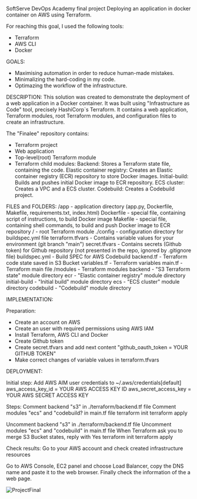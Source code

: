 SoftServe DevOps Academy final project
Deploying an application in docker container on AWS using Terraform.

For reaching this goal, I used the following tools:

- Terraform
- AWS CLI
- Docker

GOALS:
- Maximising automation in order to reduce human-made mistakes.
- Minimalizing the hard-coding in my code. 
- Optimazing the workflow of the infrastructure.

DESCRIPTION:
This solution was created to demonstrate the deployment of a web application in a Docker container.
It was built using "Infrastructure as Code" tool, precisely HashiCorp`s Terraform.
It contains a web application, Terraform modules, root Terraform modules, and configuration files to create an infrastructure.

The "Finalee" repository contains:

- Terraform project
- Web application
- Top-level(root) Terraform module
- Terraform child modules: 
  Backend: Stores a Terraform state file, containing the code.
  Elastic container registry: Creates an Elastic container registry (ECR) repository to store Docker images.
  Initial-build: Builds and pushes initial Docker image to ECR repository.
  ECS cluster: Creates a VPC and a ECS cluster.
  Codebuild: Creates a Codebuild project.
 
 
 FILES and FOLDERS:
/app - application directory (app.py, Dockerfile, Makefile, requirements.txt, index.html)
Dockerfile - special file, containing script of instructions, to build Docker image
Makefile - special file, containing shell commands, to build and push Docker image to ECR repository
/ - root Terraform module
./config - configuration directory for buildspec.yml file
terraform.tfvars - Contains variable values for your environment (git branch "main")
secret.tfvars - Contains secrets (Github token) for Github repository (not presented in the repo, ignored by .gitignore file)
buildspec.yml - Build SPEC for AWS Codebuild
backend.tf - Terraform code state saved in S3 Bucket
variables.tf - Terraform variables
main.tf - Terraform main file
/modules - Terraform modules
backend - "S3 Terraform state" module directory
ecr - "Elastic container registry" module directory
initial-build - "Initial build" module directory
ecs - "ECS cluster" module directory
codebuild - "Codebuild" module directory

IMPLEMENTATION:

Preparation:
- Create an account on AWS
- Create an user with required permissions using AWS IAM
- Install Terraform, AWS CLI and Docker
- Create Github token
- Create secret.tfvars and add next content "github_oauth_token = YOUR GITHUB TOKEN"
- Make correct changes of variable values in terraform.tfvars

DEPLOYMENT:

Initial step:
Add AWS AIM user credentials to ~/.aws/credentials[default]
aws_access_key_id = YOUR AWS ACCESS KEY ID
aws_secret_access_key = YOUR AWS SECRET ACCESS KEY

Steps:
Comment backend "s3" in ./terraform/backend.tf file
Comment modules "ecs" and "codebuild? in main.tf file
terraform init
terraform apply 

Uncomment backend "s3" in ./terraform/backend.tf file
Uncomment modules "ecs" and "codebuild" in main.tf file
When Terraform ask you to merge S3 Bucket states, reply with Yes
terraform init
terraform apply

Check results:
Go to your AWS account and check created infrastructure resources

Go to AWS Console, EC2 panel and choose Load Balancer, copy the DNS name and paste it to the web browser. Finally check the information of the a web page.

![ProjectFinal](https://user-images.githubusercontent.com/106818714/217793761-91d3f220-8525-4dac-a53e-fc8846807bd7.png)
